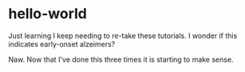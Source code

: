 # hello-world
Just learning
I keep needing to re-take these tutorials. I wonder if this indicates early-onset alzeimers?

Naw. Now that I've done this three times it is starting to make sense. 
